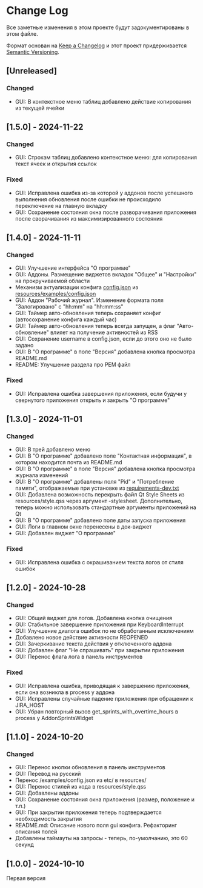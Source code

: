 # Change Log
Все заметные изменения в этом проекте будут задокументированы в этом файле.
 
Формат основан на [Keep a Changelog](http://keepachangelog.com/)
и этот проект придерживается [Semantic Versioning](http://semver.org/).
 
## [Unreleased]
### Changed
- GUI: В контекстное меню таблиц добавлено действие копирования из текущей ячейки

## [1.5.0] - 2024-11-22
### Changed
- GUI: Строкам таблиц добавлено контекстное меню: для копирования текст ячеек и открытия ссылок

### Fixed
- GUI: Исправлена ошибка из-за которой у аддонов после успешного выполнения обновления 
  после ошибки не происходило переключение на главную вкладку
- GUI: Сохранение состояния окна после разворачивания приложения после сворачивания из максимизированного состояния

## [1.4.0] - 2024-11-11
### Changed
- GUI: Улучшение интерфейса "О программе"
- GUI: Аддоны. Размещение виджетов вкладок "Общее" и "Настройки" на прокручиваемой области
- Механизм актуализации конфига [config.json](config.json) из [resources/examples/config.json](resources/examples/config.json)
- GUI: Аддон "Рабочий журнал". Изменение формата поля "Залогировано" с "hh:mm" на "hh:mm:ss"
- GUI: Таймер авто-обновления теперь сохраняет конфиг (автосохранение конфига каждый час)
- GUI: Таймер авто-обновления теперь всегда запущен, а флаг "Авто-обновление" влияет на получение активностей из RSS
- GUI: Сохранение username в config.json, если до этого оно не было задано
- GUI: В "О программе" в поле "Версия" добавлена кнопка просмотра README.md
- README: Улучшение раздела про PEM файл

### Fixed
- GUI: Исправлена ошибка завершения приложения, если будучи у свернутого приложения открыть и закрыть "О программе"

## [1.3.0] - 2024-11-01
### Changed
- GUI: В трей добавлено меню
- GUI: В "О программе" добавлено поле "Контактная информация", в котором находится почта из README.md
- GUI: В "О программе" в поле "Версия" добавлена кнопка просмотра журнала изменений
- GUI: В "О программе" добавлены поля "Pid" и "Потребление памяти", 
  отображаемые при установке из [requirements-dev.txt](requirements-dev.txt) 
- GUI: Добавлена возможность перекрыть файл Qt Style Sheets из resources/style.qss 
  через аргумент -stylesheet. Дополнительно, теперь можно использовать стандартные аргументы
  приложений на Qt
- GUI: В "О программе" добавлено поле даты запуска приложения
- GUI: Логи в главном окне перенесены в док-виджет
- GUI: Добавлен виджет "О программе"

### Fixed
- GUI: Исправлена ошибка с окрашиванием текста логов от стиля ошибок

## [1.2.0] - 2024-10-28
### Changed
- GUI: Общий виджет для логов. Добавлена кнопка очищения
- GUI: Стабильное завершение приложения при KeyboardInterrupt
- GUI: Улучшение диалога ошибок по не обработанным исключениям
- Добавлено новое действие активности REOPENED
- GUI: Зачеркивание текста действия у отключенного аддона
- GUI: Добавлен флаг "Не спрашивать" при закрытии приложения
- GUI: Перенос флага лога в панель инструментов

### Fixed
- GUI: Исправлена ошибка, приводящая к завершению приложения, если она возникла в process у аддона
- GUI: Исправлены случайные падение приложения при обращении к JIRA_HOST 
- GUI: Убран повторный вызов get_sprints_with_overtime_hours в process у AddonSprintsWidget

## [1.1.0] - 2024-10-20
### Changed
- GUI: Перенос кнопки обновления в панель инструментов
- GUI: Перевод на русский
- Перенос /examples/config.json из etc/ в resources/
- GUI: Перенос стилей из кода в resources/style.qss
- GUI: Добавлены аддоны
- GUI: Сохранение состояния окна приложения (размер, положение и т.п.)
- GUI: При закрытии приложения теперь подтверждается необходимость закрытия
- README.md: Описание нового поля gui конфига. Рефакторинг описания полей
- Добавлены таймауты на запросы - теперь, по-умолчанию, это 60 секунд

## [1.0.0] - 2024-10-10
Первая версия
